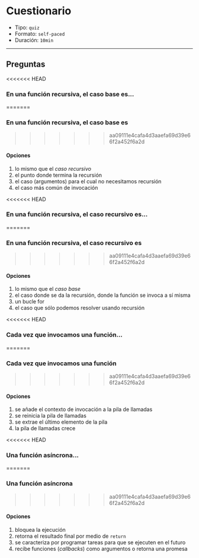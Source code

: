 # Cuestionario

* Tipo: `quiz`
* Formato: `self-paced`
* Duración: `10min`

***

## Preguntas

<<<<<<< HEAD
### En una función recursiva, el caso base es...
=======
### En una función recursiva, el caso base es
>>>>>>> aa09111e4cafa4d3aaefa69d39e66f2a452f6a2d

#### Opciones

1. lo mismo que el _caso recursivo_
2. el punto donde termina la recursión
3. el caso (argumentos) para el cual no necesitamos recursión
4. el caso más común de invocación

<solution style="display:none;">2,3</solution>

<<<<<<< HEAD
### En una función recursiva, el caso recursivo es...
=======
### En una función recursiva, el caso recursivo es
>>>>>>> aa09111e4cafa4d3aaefa69d39e66f2a452f6a2d

#### Opciones

1. lo mismo que el _caso base_
2. el caso donde se da la recursión, donde la función se invoca a sí misma
3. un bucle for
4. el caso que sólo podemos resolver usando recursión

<solution style="display:none;">2,4</solution>

<<<<<<< HEAD
### Cada vez que invocamos una función...
=======
### Cada vez que invocamos una función
>>>>>>> aa09111e4cafa4d3aaefa69d39e66f2a452f6a2d

#### Opciones

1. se añade el contexto de invocación a la pila de llamadas
2. se reinicia la pila de llamadas
3. se extrae el último elemento de la pila
4. la pila de llamadas crece

<solution style="display:none;">1,4</solution>

<<<<<<< HEAD
### Una función asíncrona...
=======
### Una función asíncrona
>>>>>>> aa09111e4cafa4d3aaefa69d39e66f2a452f6a2d

#### Opciones

1. bloquea la ejecución
2. retorna el resultado final por medio de `return`
3. se caracteriza por programar tareas para que se ejecuten en el futuro
4. recibe funciones (_callbacks_) como argumentos o retorna una promesa

<solution style="display:none;">3,4</solution>
